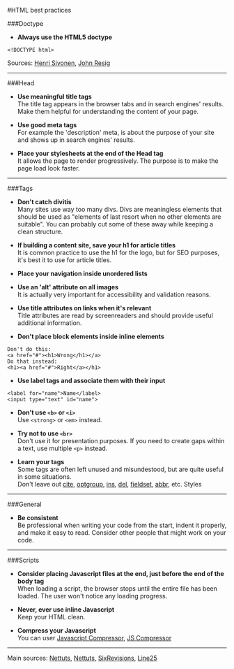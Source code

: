 #HTML best practices

###Doctype 

- **Always use the HTML5 doctype**  
```
<!DOCTYPE html>  
```  
Sources: [Henri Sivonen](http://hsivonen.iki.fi/doctype/), [John Resig](http://ejohn.org/blog/html5-doctype/)

***  

###Head

- **Use meaningful title tags**  
The title tag appears in the browser tabs and in search engines' results. Make them helpful for understanding the content of your page.  

- **Use good meta tags**  
For example the 'description' meta, is about the purpose of your site and shows up in search engines' results.  

- **Place your stylesheets at the end of the Head tag**  
It allows the page to render progressively. The purpose is to make the page load look faster.

***

###Tags

- **Don't catch divitis**  
Many sites use way too many divs. Divs are meaningless elements that should be used as "elements of last resort when no other elements are suitable". You can probably cut some of these away while keeping a clean structure.  

- **If building a content site, save your h1 for article titles**  
It is common practice to use the h1 for the logo, but for SEO purposes, it's best it to use for article titles.  

- **Place your navigation inside unordered lists**  

- **Use an 'alt' attribute on all images**  
It is actually very important for accessibility and validation reasons.  

- **Use title attributes on links when it's relevant**  
Title attributes are read by screenreaders and should provide useful additional information.   

- **Don't place block elements inside inline elements**  
```
Don't do this: 
<a href="#"><h1>Wrong</h1></a>
Do that instead: 
<h1><a href="#">Right</a></h1>
```

- **Use label tags and associate them with their input**  
```
<label for="name">Name</label>
<input type="text" id="name">
```

- **Don't use ```<b>``` or ```<i>```**  
Use ```<strong>``` or ```<em>``` instead.  

- **Try not to use ```<br>```**  
Don't use it for presentation purposes. If you need to create gaps within a text, use multiple ```<p>``` instead.

- **Learn your tags**  
Some tags are often left unused and misundestood, but are quite useful in some situations.  
Don't leave out [cite](https://developer.mozilla.org/en-US/docs/Web/HTML/Element/cite), [optgroup](https://developer.mozilla.org/en-US/docs/Web/HTML/Element/optgroup), [ins](https://developer.mozilla.org/en-US/docs/Web/HTML/Element/ins), [del](https://developer.mozilla.org/en-US/docs/Web/HTML/Element/del), [fieldset](https://developer.mozilla.org/en-US/docs/Web/HTML/Element/fieldset), [abbr](https://developer.mozilla.org/en-US/docs/Web/HTML/Element/abbr), etc.
Styles

***

###General

- **Be consistent**  
Be professional when writing your code from the start, indent it properly, and make it easy to read. Consider other people that might work on your code.  

***

###Scripts

- **Consider placing Javascript files at the end, just before the end of the body tag**  
When loading a script, the browser stops until the entire file has been loaded. The user won't notice any loading progress.  

- **Never, ever use inline Javascript**  
Keep your HTML clean.  

- **Compress your Javascript**  
You can user [Javascript Compressor](http://javascriptcompressor.com/), [JS Compressor](http://www.xmlforasp.net/JSCompressor.aspx)  

*** 

Main sources: [Nettuts](http://net.tutsplus.com/tutorials/html-css-techniques/30-html-best-practices-for-beginners/), [Nettuts](http://net.tutsplus.com/articles/web-roundups/10-rare-html-tags-you-really-should-know/), [SixRevisions](http://sixrevisions.com/web-standards/20-html-best-practices-you-should-follow/), [Line25](http://line25.com/articles/10-html-tag-crimes-you-really-shouldnt-commit)